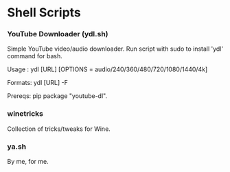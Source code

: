 Shell Scripts
=============

### YouTube Downloader (ydl.sh)
Simple YouTube video/audio downloader. Run script with sudo to install 'ydl' command for bash.

Usage  : ydl [URL] [OPTIONS = audio/240/360/480/720/1080/1440/4k]

Formats: ydl [URL] -F

Prereqs: pip package "youtube-dl".

### winetricks
Collection of tricks/tweaks for Wine.

### ya.sh
By me, for me.
